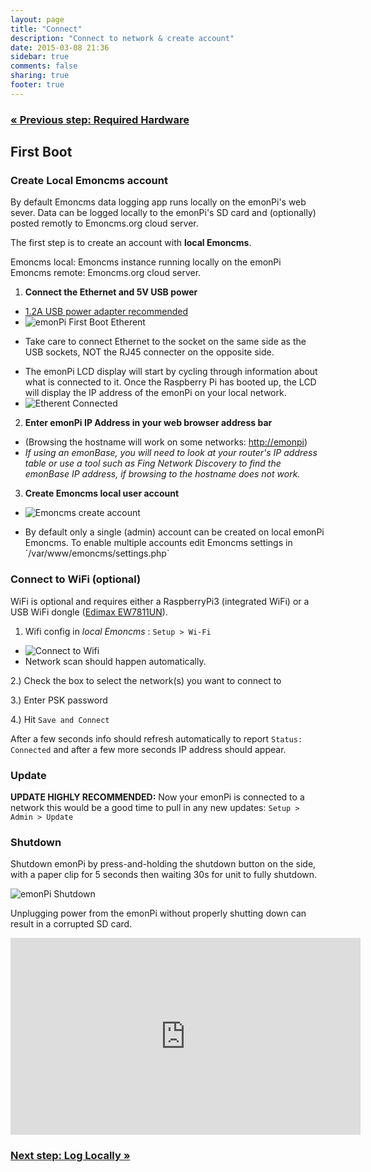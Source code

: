 ```yaml
---
layout: page
title: "Connect"
description: "Connect to network & create account"
date: 2015-03-08 21:36
sidebar: true
comments: false
sharing: true
footer: true
---
```


### [&laquo; Previous step: Required Hardware](/getting-started/)

##  First Boot

### Create Local Emoncms account

By default Emoncms data logging app runs locally on the emonPi's web sever. Data can be logged locally to the emonPi's SD card and (optionally) posted remotly to Emoncms.org cloud server.

The first step is to create an account with **local Emoncms**.

<p class="note">
Emoncms local: Emoncms instance running locally on the emonPi
<br>
Emoncms remote: Emoncms.org cloud server.
</p>

1. **Connect the Ethernet and 5V USB power**
  - [1.2A USB power adapter recommended](http://shop.openenergymonitor.com/power-supplies/)
  - ![emonPi First Boot Etherent](/images/getting-started/emonpi-ethernet_first_boot.png)
  - <p class='note warning'> Take care to connect Ethernet to the socket on the same side as the USB sockets, NOT the RJ45 connecter on the opposite side.</p>
  - The emonPi LCD display will start by cycling through information about what is connected to it. Once the Raspberry Pi has booted up, the LCD will display the IP address of the emonPi on your local network.
 - ![Etherent Connected](/images/getting-started/etherent_Connected.jpg)


2. **Enter emonPi IP Address in your web browser address bar**
- (Browsing the hostname will work on some networks: [http://emonpi](http://emonpi))
 - *If using an emonBase, you will need to look at your router's IP address table or use a tool such as Fing Network Discovery to find the emonBase IP address, if browsing to the hostname does not work.*


3. **Create Emoncms local user account**
  - ![Emoncms create account](/images/getting-started/Emoncms_reg.png)
  - <p class='note'> By default only a single (admin) account can be created on local emonPi Emoncms. To enable multiple accounts edit Emoncms settings in `/var/www/emoncms/settings.php` </p>

### Connect to WiFi (optional)

WiFi is optional and requires either a RaspberryPi3 (integrated WiFi) or a USB WiFi dongle ([Edimax EW7811UN](http://shop.openenergymonitor.com/edimax-usb-wifi-adapter-ew-7811un/)).

1. Wifi config in *local Emoncms* : `Setup > Wi-Fi`
 - ![Connect to Wifi](/images/getting-started/wifi9_0.png)
 - Network scan should happen automatically.

2.) Check the box to select the network(s) you want to connect to

3.) Enter PSK password

4.) Hit `Save and Connect`

After a few seconds info should refresh automatically to report `Status: Connected` and after a few more seconds IP address should appear.

### Update

**UPDATE HIGHLY RECOMMENDED:** Now your emonPi is connected to a network this would be a good time to pull in any new updates: `Setup > Admin > Update`

### Shutdown

Shutdown emonPi by press-and-holding the shutdown button on the side, with a paper clip for 5 seconds then waiting 30s for unit to fully shutdown.

![emonPi Shutdown](/images/getting-started/emonPi_shutdown.png)

<p class='note warning'>
Unplugging power from the emonPi without properly shutting down can result in a corrupted SD card.
</p>

<div class='videoWrapper'>
<iframe width="560" height="315" src="https://www.youtube.com/embed/77WEj9Q6JEE" frameborder="0" allowfullscreen></iframe>
</div>


### [Next step: Log Locally &raquo;](/getting-started/local/)

